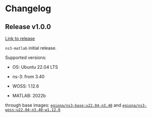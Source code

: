# Changelog

## Release v1.0.0

[Link to release][v100]

`ns3-matlab` initial release.

Supported versions:

- OS: Ubuntu 22.04 LTS

- ns-3: from 3.40

- WOSS: 1.12.6

- MATLAB: 2022b

through base images: [`egiona/ns3-base:u22.04-n3.40`][base1] and [`egiona/ns3-woss:u22.04-n3.40-w1.12.6`][woss1]



<!--- Releases --->
[v100]: https://github.com/emanuelegiona/ns3-matlab-docker/releases/tag/v1.0.0
[base1]: https://hub.docker.com/r/egiona/ns3-base/tags?page=1&name=u22.04-n3.40
[woss1]: https://hub.docker.com/r/egiona/ns3-woss/tags?page=1&name=u22.04-n3.40-w1.12.6
